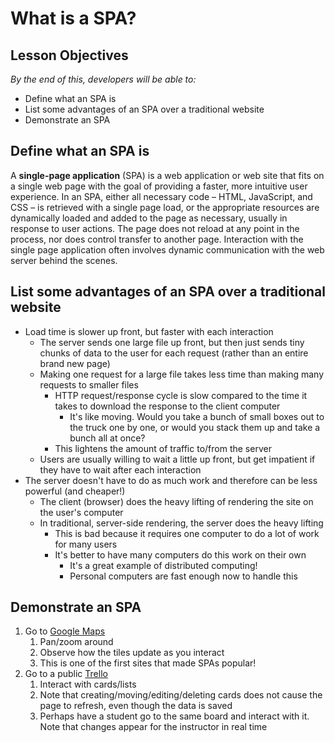 # What is a SPA?

## Lesson Objectives
*By the end of this, developers will be able to:*

- Define what an SPA is
- List some advantages of an SPA over a traditional website
- Demonstrate an SPA

## Define what an SPA is

A **single-page application** (SPA) is a web application or web site that fits on a single web page with the goal of providing a faster, more intuitive user experience. In an SPA, either all necessary code – HTML, JavaScript, and CSS – is retrieved with a single page load, or the appropriate resources are dynamically loaded and added to the page as necessary, usually in response to user actions. The page does not reload at any point in the process, nor does control transfer to another page. Interaction with the single page application often involves dynamic communication with the web server behind the scenes.

## List some advantages of an SPA over a traditional website

- Load time is slower up front, but faster with each interaction
    - The server sends one large file up front, but then just sends tiny chunks of data to the user for each request (rather than an entire brand new page)
    - Making one request for a large file takes less time than making many requests to smaller files
        - HTTP request/response cycle is slow compared to the time it takes to download the response to the client computer
            - It's like moving.  Would you take a bunch of small boxes out to the truck one by one, or would you stack them up and take a bunch all at once?
        - This lightens the amount of traffic to/from the server
    - Users are usually willing to wait a little up front, but get impatient if they have to wait after each interaction
- The server doesn't have to do as much work and therefore can be less powerful (and cheaper!)
    - The client (browser) does the heavy lifting of rendering the site on the user's computer
    - In traditional, server-side rendering, the server does the heavy lifting
        - This is bad because it requires one computer to do a lot of work for many users
        - It's better to have many computers do this work on their own
            - It's a great example of distributed computing!
            - Personal computers are fast enough now to handle this

## Demonstrate an SPA

1. Go to [Google Maps](https://www.google.com/maps/)
    1. Pan/zoom around
    1. Observe how the tiles update as you interact
    1. This is one of the first sites that made SPAs popular!
1. Go to a public [Trello](https://trello.com/)
    1. Interact with cards/lists
    1. Note that creating/moving/editing/deleting cards does not cause the page to refresh, even though the data is saved
    1. Perhaps have a student go to the same board and interact with it.  Note that changes appear for the instructor in real time
